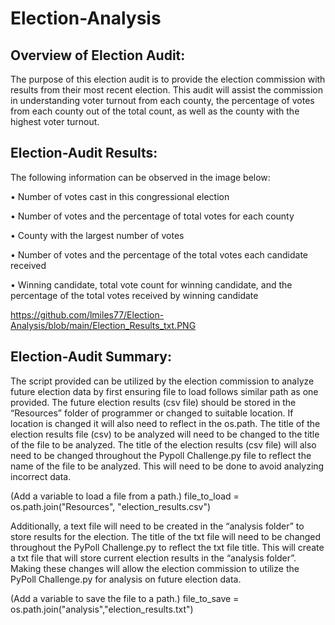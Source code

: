 # Election-Analysis
## Overview of Election Audit: 
The purpose of this election audit is to provide the election commission with results from their most recent election. This audit will assist the commission in understanding voter turnout from each county, the percentage of votes from each county out of the total count, as well as the county with the highest voter turnout.    

## Election-Audit Results: 
The following information can be observed in the image below:

•	Number of votes cast in this congressional election

•	Number of votes and the percentage of total votes for each county

•	County with the largest number of votes

•	Number of votes and the percentage of the total votes each candidate received

•	Winning candidate, total vote count for winning candidate, and the percentage of the total votes received by winning candidate
 
https://github.com/lmiles77/Election-Analysis/blob/main/Election_Results_txt.PNG







## Election-Audit Summary:
The script provided can be utilized by the election commission to analyze future election data by first ensuring file to load follows similar path as one provided. The future election results (csv file) should be stored in the “Resources” folder of programmer or changed to suitable location. If location is changed it will also need to reflect in the os.path. The title of the election results file (csv) to be analyzed will need to be changed to the title of the file to be analyzed.  The title of the election results (csv file) will also need to be changed throughout the Pypoll Challenge.py file to reflect the name of the file to be analyzed. This will need to be done to avoid analyzing incorrect data.

(Add a variable to load a file from a path.)
file_to_load = os.path.join("Resources", "election_results.csv")

Additionally, a text file will need to be created in the “analysis folder” to store results for the election. The title of the txt file will need to be changed throughout the PyPoll Challenge.py to reflect the txt file title. This will create a txt file that will store current election results in the “analysis folder”. Making these changes will allow the election commission to utilize the PyPoll Challenge.py for analysis on future election data. 

(Add a variable to save the file to a path.)
file_to_save = os.path.join("analysis","election_results.txt")



